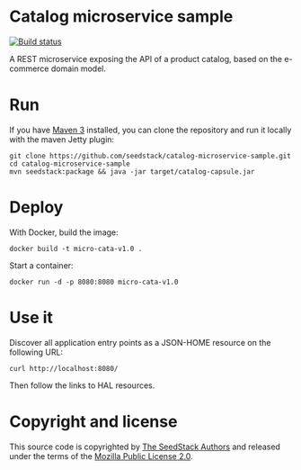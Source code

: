 # Catalog microservice sample
[![Build status](https://travis-ci.org/seedstack/catalog-microservice-sample.svg?branch=master)](https://travis-ci.org/seedstack/catalog-microservice-sample)

A REST microservice exposing the API of a product catalog, based on the e-commerce domain model.

# Run

If you have [Maven 3](http://maven.apache.org/) installed, you can clone the repository and run it locally with the maven Jetty plugin:

    git clone https://github.com/seedstack/catalog-microservice-sample.git
    cd catalog-microservice-sample
    mvn seedstack:package && java -jar target/catalog-capsule.jar

# Deploy

With Docker, build the image:

    docker build -t micro-cata-v1.0 .
 
Start a container:

    docker run -d -p 8080:8080 micro-cata-v1.0

# Use it

Discover all application entry points as a JSON-HOME resource on the following URL:

    curl http://localhost:8080/

Then follow the links to HAL resources.

# Copyright and license

This source code is copyrighted by [The SeedStack Authors](https://github.com/seedstack/seedstack/blob/master/AUTHORS) and
released under the terms of the [Mozilla Public License 2.0](https://www.mozilla.org/MPL/2.0/). 
